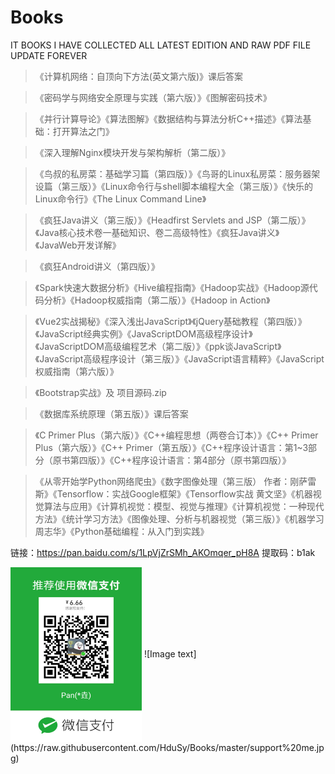 # Books
IT BOOKS I HAVE COLLECTED ALL LATEST EDITION AND RAW PDF FILE UPDATE FOREVER

> 《计算机网络：自顶向下方法(英文第六版)》课后答案

> 《密码学与网络安全原理与实践（第六版）》《图解密码技术》

> 《并行计算导论》《算法图解》《数据结构与算法分析C++描述》《算法基础：打开算法之门》

> 《深入理解Nginx模块开发与架构解析（第二版）》

> 《鸟叔的私房菜：基础学习篇（第四版）》《鸟哥的Linux私房菜：服务器架设篇（第三版）》《Linux命令行与shell脚本编程大全（第三版）》《快乐的Linux命令行》《The Linux Command Line》

> 《疯狂Java讲义（第三版）》《Headfirst Servlets and JSP（第二版）》《Java核心技术卷一基础知识、卷二高级特性》《疯狂Java讲义》《JavaWeb开发详解》

> 《疯狂Android讲义（第四版）》

> 《Spark快速大数据分析》《Hive编程指南》《Hadoop实战》《Hadoop源代码分析》《Hadoop权威指南（第二版）》《Hadoop in Action》

> 《Vue2实战揭秘》《深入浅出JavaScript》《jQuery基础教程（第四版）》《JavaScript经典实例》《JavaScriptDOM高级程序设计》《JavaScriptDOM高级编程艺术（第二版）》《ppk谈JavaScript》《JavaScript高级程序设计（第三版）》《JavaScript语言精粹》《JavaScript权威指南（第六版）》

> 《Bootstrap实战》及 项目源码.zip

> 《数据库系统原理（第五版）》课后答案

> 《C Primer Plus（第六版）》《C++编程思想（两卷合订本）》《C++ Primer Plus（第六版）》《C++ Primer（第五版）》《C++程序设计语言：第1~3部分（原书第四版）》《C++程序设计语言：第4部分（原书第四版）》

> 《从零开始学Python网络爬虫》《数字图像处理（第三版） 作者：刚萨雷斯》《Tensorflow：实战Google框架》《Tensorflow实战 黄文坚》《机器视觉算法与应用》《计算机视觉：模型、视觉与推理》《计算机视觉：一种现代方法》《统计学习方法》《图像处理、分析与机器视觉（第三版）》《机器学习 周志华》《Python基础编程：从入门到实践》

链接：https://pan.baidu.com/s/1LpVjZrSMh_AKOmqer_pH8A
提取码：b1ak

<img src="https://raw.githubusercontent.com/HduSy/Books/master/support%20me.jpg" width="210" height="280" div align="center" alt="支持我"/>
![Image text](https://raw.githubusercontent.com/HduSy/Books/master/support%20me.jpg)
